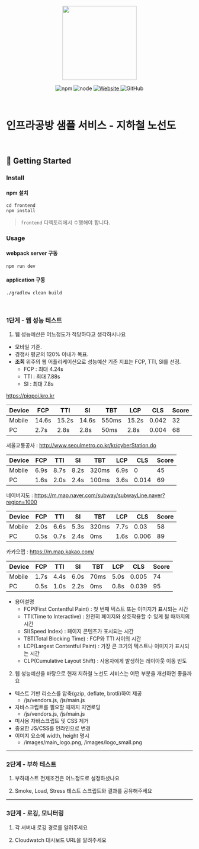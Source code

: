 <p align="center">
    <img width="200px;" src="https://raw.githubusercontent.com/woowacourse/atdd-subway-admin-frontend/master/images/main_logo.png"/>
</p>
<p align="center">
  <img alt="npm" src="https://img.shields.io/badge/npm-%3E%3D%205.5.0-blue">
  <img alt="node" src="https://img.shields.io/badge/node-%3E%3D%209.3.0-blue">
  <a href="https://edu.nextstep.camp/c/R89PYi5H" alt="nextstep atdd">
    <img alt="Website" src="https://img.shields.io/website?url=https%3A%2F%2Fedu.nextstep.camp%2Fc%2FR89PYi5H">
  </a>
  <img alt="GitHub" src="https://img.shields.io/github/license/next-step/atdd-subway-service">
</p>

<br>

# 인프라공방 샘플 서비스 - 지하철 노선도

<br>

## 🚀 Getting Started

### Install
#### npm 설치
```
cd frontend
npm install
```
> `frontend` 디렉토리에서 수행해야 합니다.

### Usage
#### webpack server 구동
```
npm run dev
```
#### application 구동
```
./gradlew clean build
```
<br>


### 1단계 - 웹 성능 테스트
1. 웹 성능예산은 어느정도가 적당하다고 생각하시나요
- 모바일 기준.
- 경쟁사 평균의 120% 이내가 목표.
- **조회** 위주의 웹 어플리케이션으로 성능예산 기준 지표는 FCP, TTI, SI를 선정.
  - FCP : 최대 4.24s
  - TTI : 최대 7.88s
  - SI : 최대 7.8s

https://piopoi.kro.kr 

| Device | FCP   | TTI | SI | TBT | LCP | CLS | Score |
|--------|-------|-----|----|-----|-----|-----|-------|
| Mobile | 14.6s | 15.2s | 14.6s | 550ms | 15.2s | 0.042 | 32    |
| PC     | 2.7s  | 2.8s | 2.8s | 50ms | 2.8s | 0.004 | 68    |

서울교통공사 : http://www.seoulmetro.co.kr/kr/cyberStation.do

| Device | FCP  | TTI  | SI   | TBT   | LCP  | CLS   | Score |
|--------|------|------|------|-------|------|-------|-------|
| Mobile | 6.9s | 8.7s | 8.2s | 320ms | 6.9s | 0     | 45    |
| PC | 1.6s | 2.0s | 2.4s | 100ms | 3.6s | 0.014 | 69    |

네이버지도 : https://m.map.naver.com/subway/subwayLine.naver?region=1000

| Device | FCP  | TTI  | SI   | TBT | LCP  | CLS   | Score |
|--------|------|------|------|-----|------|-------|-------|
| Mobile | 2.0s | 6.6s | 5.3s | 320ms | 7.7s | 0.03  | 58    |
| PC | 0.5s | 0.7s | 2.4s | 0ms | 1.6s | 0.006 | 89    |

카카오맵 : https://m.map.kakao.com/

| Device | FCP  | TTI  | SI   | TBT | LCP  | CLS   | Score |
|--------|------|------|------|-----|------|-------|-------|
| Mobile | 1.7s | 4.4s | 6.0s | 70ms | 5.0s | 0.005 | 74    |
| PC | 0.5s | 1.0s | 2.2s | 0ms | 0.8s | 0.039 | 95    |

- 용어설명
  - FCP(First Contentful Paint) : 첫 번째 텍스트 또는 이미지가 표시되는 시간
  - TTI(Time to Interactive) : 완전히 페이지와 상호작용할 수 있게 될 때까지의 시간
  - SI(Speed Index) : 페이지 콘텐츠가 표시되는 시간
  - TBT(Total Blocking Time) : FCP와 TTI 사이의 시간
  - LCP(Largest Contentful Paint) : 가장 큰 크기의 텍스트나 이미지가 표시되는 시간
  - CLP(Cumulative Layout Shift) : 사용자에게 발생하는 레이아웃 이동 빈도


2. 웹 성능예산을 바탕으로 현재 지하철 노선도 서비스는 어떤 부분을 개선하면 좋을까요
- 텍스트 기반 리소스를 압축(gzip, deflate, brotli)하여 제공
  - /js/vendors.js, /js/main.js
- 자바스크립트를 필요할 때까지 지연로딩
  - /js/vendors.js, /js/main.js
- 미사용 자바스크립트 및 CSS 제거
- 중요한 JS/CSS를 인라인으로 변경
- 이미지 요소에 width, height 명시
  - /images/main_logo.png, /images/logo_small.png

---

### 2단계 - 부하 테스트 
1. 부하테스트 전제조건은 어느정도로 설정하셨나요

2. Smoke, Load, Stress 테스트 스크립트와 결과를 공유해주세요

---

### 3단계 - 로깅, 모니터링
1. 각 서버내 로깅 경로를 알려주세요

2. Cloudwatch 대시보드 URL을 알려주세요
